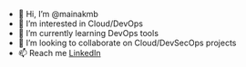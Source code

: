 - 👋 Hi, I’m @mainakmb
- 👀 I’m interested in Cloud/DevOps
- 🌱 I’m currently learning DevOps tools
- 💞️ I’m looking to collaborate on Cloud/DevSecOps projects
- 📫 Reach me [LinkedIn](https://www.linkedin.com/in/mainakmb/)

<!---
mainakmb/mainakmb is a ✨ special ✨ repository because its `README.md` (this file) appears on your GitHub profile.
You can click the Preview link to take a look at your changes.
--->
